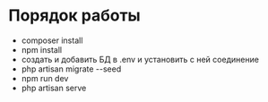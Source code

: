 # Порядок работы

- composer install
- npm install
- создать и добавить БД в .env и установить с ней соединение
- php artisan migrate --seed
- npm run dev
- php artisan serve
